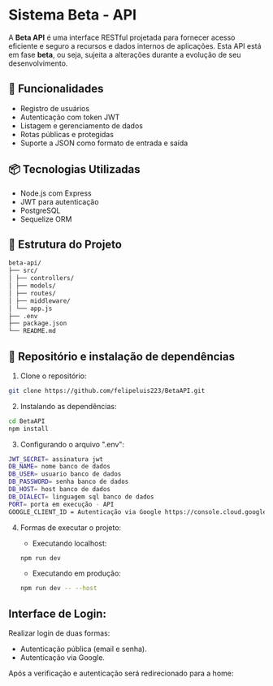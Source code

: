 # Sistema Beta - API

A **Beta API** é uma interface RESTful projetada para fornecer acesso eficiente e seguro a recursos e dados internos de aplicações. Esta API está em fase **beta**, ou seja, sujeita a alterações durante a evolução de seu desenvolvimento.

## 🚀 Funcionalidades

- Registro de usuários
- Autenticação com token JWT
- Listagem e gerenciamento de dados
- Rotas públicas e protegidas
- Suporte a JSON como formato de entrada e saída

## 📦 Tecnologias Utilizadas

- Node.js com Express
- JWT para autenticação
- PostgreSQL
- Sequelize ORM

## 📂 Estrutura do Projeto
```bash
beta-api/
├── src/
│ ├── controllers/
│ ├── models/
│ ├── routes/
│ ├── middleware/
│ └── app.js
├── .env
├── package.json
└── README.md
```


## 🔧 Repositório e instalação de dependências

1. Clone o repositório:

```bash
git clone https://github.com/felipeluis223/BetaAPI.git
```

2. Instalando as dependências:

```bash
cd BetaAPI
npm install
```

3. Configurando o arquivo ".env":
```bash
JWT_SECRET= assinatura jwt
DB_NAME= nome banco de dados
DB_USER= usuario banco de dados
DB_PASSWORD= senha banco de dados
DB_HOST= host banco de dados
DB_DIALECT= linguagem sql banco de dados
PORT= porta em execução - API
GOOGLE_CLIENT_ID = Autenticação via Google https://console.cloud.google.com/
```

4. Formas de executar o projeto:
    - Executando localhost:
    ```bash
    npm run dev 
    ```

    - Executando em produção:
    ```bash
    npm run dev -- --host
    ```

## Interface de Login:
Realizar login de duas formas: 
- Autenticação pública (email e senha).
- Autenticação via Google.

Após a verificação e autenticação será redirecionado para a home:
